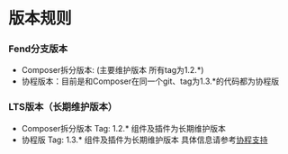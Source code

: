 # 版本规则

### Fend分支版本
 * Composer拆分版本:  (主要维护版本 所有tag为1.2.*)
 * 协程版本：目前是和Composer在同一个git、tag为1.3.*的代码都为协程版
 
### LTS版本（长期维护版本）
 * Composer拆分版本 Tag: 1.2.* 组件及插件为长期维护版本 
 * 协程版 Tag: 1.3.* 组件及插件为长期维护版本 具体信息请参考[协程支持](coroutine/coroutine.md)